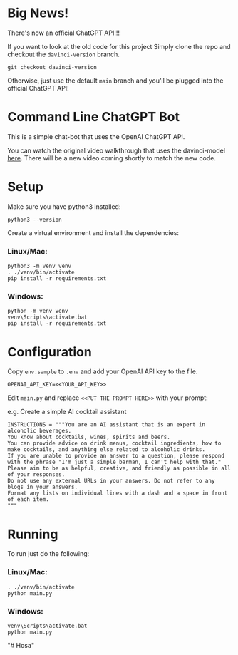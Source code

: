 # Big News!

There's now an official ChatGPT API!!!

If you want to look at the old code for this project Simply clone the repo and checkout the `davinci-version` branch.

```
git checkout davinci-version
```

Otherwise, just use the default `main` branch and you'll be plugged into the official ChatGPT API!

# Command Line ChatGPT Bot

This is a simple chat-bot that uses the OpenAI ChatGPT API.

You can watch the original video walkthrough that uses the davinci-model [here](https://youtu.be/jQFhtFMDz1s). There will be a new video coming shortly to match the new code.

# Setup

Make sure you have python3 installed:

```
python3 --version
```

Create a virtual environment and install the dependencies:

### Linux/Mac:

```
python3 -m venv venv
. ./venv/bin/activate
pip install -r requirements.txt
```

### Windows:

```
python -m venv venv
venv\Scripts\activate.bat
pip install -r requirements.txt
```

# Configuration

Copy `env.sample` to `.env` and add your OpenAI API key to the file.

```
OPENAI_API_KEY=<<YOUR_API_KEY>>
```

Edit `main.py` and replace `<<PUT THE PROMPT HERE>>` with your prompt:

e.g. Create a simple AI cocktail assistant

```
INSTRUCTIONS = """You are an AI assistant that is an expert in alcoholic beverages.
You know about cocktails, wines, spirits and beers.
You can provide advice on drink menus, cocktail ingredients, how to make cocktails, and anything else related to alcoholic drinks.
If you are unable to provide an answer to a question, please respond with the phrase "I'm just a simple barman, I can't help with that."
Please aim to be as helpful, creative, and friendly as possible in all of your responses.
Do not use any external URLs in your answers. Do not refer to any blogs in your answers.
Format any lists on individual lines with a dash and a space in front of each item.
"""
```

# Running

To run just do the following:

### Linux/Mac:

```
. ./venv/bin/activate
python main.py
```

### Windows:

```
venv\Scripts\activate.bat
python main.py
```
"# Hosa" 
